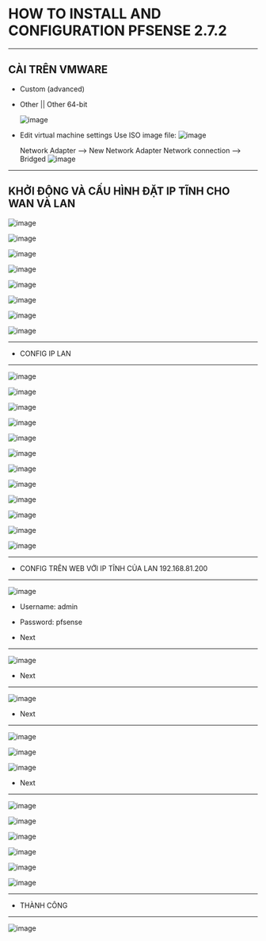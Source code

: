 # HOW TO INSTALL AND CONFIGURATION PFSENSE 2.7.2

- - - - -

## CÀI TRÊN VMWARE
- Custom (advanced)
- Other || Other 64-bit

  ![image](https://github.com/user-attachments/assets/6641ccd4-17eb-4702-9d6c-c3db1d9dfd34)
- Edit virtual machine settings
  Use ISO image file:
  ![image](https://github.com/user-attachments/assets/dde13812-0ce8-47a5-90df-4419250b0383)

  Network Adapter --> New Network Adapter
    Network connection --> Bridged
  ![image](https://github.com/user-attachments/assets/a66f1d1c-dfa3-48c2-8a30-f95647e6249a)

- - - - -
## KHỞI ĐỘNG VÀ CẤU HÌNH ĐẶT IP TĨNH CHO WAN VÀ LAN
![image](https://github.com/user-attachments/assets/548b8b11-525d-4035-bd77-34fe8c5875b0)

![image](https://github.com/user-attachments/assets/5b585f00-a91e-4603-a274-81a3b1b52bfd)

![image](https://github.com/user-attachments/assets/a107550a-7b1f-4701-89b4-516515c6cd3d)

![image](https://github.com/user-attachments/assets/1317f6e4-0586-4b78-bff5-d012a0e17df7)

![image](https://github.com/user-attachments/assets/b9335b5e-dd90-42c0-bdf9-5eecfe204b43)

![image](https://github.com/user-attachments/assets/e4c524c5-44f1-4f84-a480-fe2f5ef69ca3)

![image](https://github.com/user-attachments/assets/ba2b4781-7365-43d9-a2e3-796cfb1ccfcd)

![image](https://github.com/user-attachments/assets/c7a078bf-656c-4aac-946f-d14beacbb646)

- - - - -
- CONFIG IP LAN
- - - - -
![image](https://github.com/user-attachments/assets/d6be17e1-122b-456a-a625-50a6af496c6d)

![image](https://github.com/user-attachments/assets/214e6a79-3b36-403c-8168-70a084a6fe31)

![image](https://github.com/user-attachments/assets/ec3ec5db-bbe9-4fa4-8b96-9bcea7a3769e)

![image](https://github.com/user-attachments/assets/2d665519-0e90-4517-ad9b-9739569f0b6f)

![image](https://github.com/user-attachments/assets/760760da-4b76-41b0-8028-6205d438c12c)

![image](https://github.com/user-attachments/assets/aad05b64-6b4d-4df4-b449-0c8d2f738ddc)

![image](https://github.com/user-attachments/assets/4385169a-f59d-4334-8cca-369567d98a4b)

![image](https://github.com/user-attachments/assets/cd03301e-41c7-4eb6-8a53-19282ebebab1)

![image](https://github.com/user-attachments/assets/56a2b96a-4c8e-436e-99b8-904466f97364)

![image](https://github.com/user-attachments/assets/d914a7a7-c0a1-41ab-8a7b-0a0fb7d2a938)

![image](https://github.com/user-attachments/assets/96fc2827-4e46-4294-a64c-722bc59a8e4c)

![image](https://github.com/user-attachments/assets/f09c1a30-0ac0-44e3-b1a2-f196dde9d081)

- - - - -
- CONFIG TRÊN WEB VỚI IP TĨNH CỦA LAN 192.168.81.200 
- - - - -

![image](https://github.com/user-attachments/assets/acaa08dc-486a-4e9f-bd62-710cab49d294)

- Username: admin
- Password: pfsense

- Next
- - - - -
![image](https://github.com/user-attachments/assets/2bd746c3-14c8-4b61-9ca5-84ccbcdfde7b)
- Next
- - - - -
![image](https://github.com/user-attachments/assets/e0763835-4bb9-47f4-bbd8-1b3217aaa417)
- Next
- - - - -
![image](https://github.com/user-attachments/assets/8351dbd2-3eaf-4bfd-9421-bafedd222460)

![image](https://github.com/user-attachments/assets/4c83a75f-0e38-4076-a16e-acca52cd9c89)

![image](https://github.com/user-attachments/assets/86555b89-0975-4c8e-b041-e4f26afae9fc)
- Next
- - - - -
![image](https://github.com/user-attachments/assets/160ad380-22e6-4445-8e89-151a11cbdc40)

![image](https://github.com/user-attachments/assets/20a90070-35a9-4239-bd42-b779c778e51b)

![image](https://github.com/user-attachments/assets/f1966fc5-23b5-461d-a879-f48a5dfcc401)

![image](https://github.com/user-attachments/assets/570ce956-2ac6-4ea3-8623-632ba4b290ec)

![image](https://github.com/user-attachments/assets/4c424b75-35a3-45c8-bc50-a9668147c732)

![image](https://github.com/user-attachments/assets/606a561c-d45f-4a8a-96d6-bef0b03bee49)

- - - - -
- THÀNH CÔNG
- - - - -

![image](https://github.com/user-attachments/assets/efa16312-a8e0-4733-ac0c-67ef0448a106)
